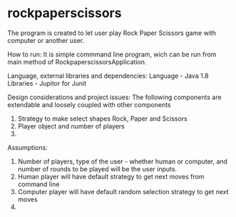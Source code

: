 # rockpaperscissors

The program is created to let user play Rock Paper Scissors game with computer or another user.

How to run:
It is simple commmand line program, wich can be run from main method of RockpaperscissorsApplication.

Language, external libraries and dependencies:
Language - Java 1.8
Libraries - Jupitor for Junit

Design considerations and project issues:
The following components are extendable and loosely coupled with other components
1) Strategy to make select shapes Rock, Paper and Scissors
2) Player object and number of players
3) 


Assumptions:

1) Number of players, type of the user - whether human or computer, and number of rounds to be played will be the user inputs.
2) Human player will have default strategy to get next moves from command line
3) Computer player will have default random selection strategy to get next moves
4) 




